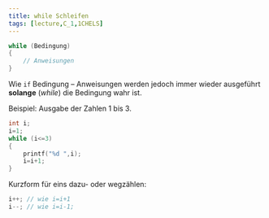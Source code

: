 ```yaml
---
title: while Schleifen
tags: [lecture,C_1,1CHELS]
---
```



```c
while (Bedingung)
{
	// Anweisungen
}
```

Wie `if` Bedingung – Anweisungen werden jedoch immer wieder ausgeführt **solange** (*while*) die Bedingung wahr ist.


Beispiel: Ausgabe der Zahlen 1 bis 3.

```c
int i;
i=1;
while (i<=3)
{
	printf("%d ",i);
	i=i+1;
}
```

Kurzform für eins dazu- oder wegzählen:

```c
i++; // wie i=i+1
i--; // wie i=i-1;
```

